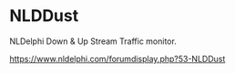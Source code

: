 # NLDDust
NLDelphi Down &amp; Up Stream Traffic monitor.

https://www.nldelphi.com/forumdisplay.php?53-NLDDust

